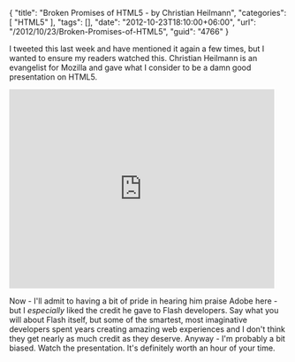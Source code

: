 {
	"title": "Broken Promises of HTML5 - by Christian Heilmann",
	"categories": [
		"HTML5"
	],
	"tags": [],
	"date": "2012-10-23T18:10:00+06:00",
	"url": "/2012/10/23/Broken-Promises-of-HTML5",
	"guid": "4766"
}

I tweeted this last week and have mentioned it again a few times, but I wanted to ensure my readers watched this. Christian Heilmann is an evangelist for Mozilla and gave what I consider to be a damn good presentation on HTML5. 

<iframe width="480" height="360" src="http://www.youtube.com/embed/r7xnKSPWTjo" frameborder="0" allowfullscreen></iframe>

Now - I'll admit to having a bit of pride in hearing him praise Adobe here - but I <i>especially</i> liked the credit he gave to Flash developers. Say what you will about Flash itself, but some of the smartest, most imaginative developers spent years creating amazing web experiences and I don't think they get nearly as much credit as they deserve. Anyway - I'm probably a bit biased. Watch the presentation. It's definitely worth an hour of your time.